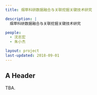 ```yaml
---
title: 烟草科研数据融合与关联挖掘关键技术研究

description: |
  烟草科研数据融合与关联挖掘关键技术研究

people:
  - 沈志宏
  - 朱小杰

layout: project
last-updated: 2018-09-01
---
```

## A Header
TBA.

